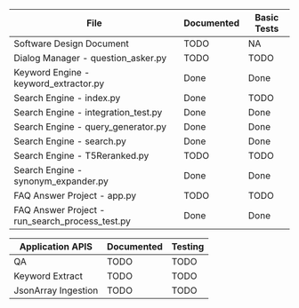 |File|Documented|Basic Tests|
|---|---|---|
|Software Design Document | TODO | NA|
|Dialog Manager - question_asker.py | TODO | TODO|
|Keyword Engine - keyword_extractor.py | Done | Done|
|Search Engine - index.py | Done | TODO|
|Search Engine - integration_test.py | Done | Done|
|Search Engine - query_generator.py | Done | Done|
|Search Engine - search.py | Done | Done|
|Search Engine - T5Reranked.py | TODO | TODO|
|Search Engine - synonym_expander.py | Done | Done|
|FAQ Answer Project - app.py | TODO | TODO|
|FAQ Answer Project - run_search_process_test.py | Done | Done|

|Application APIS|Documented|Testing|
|---|---|---|
|QA | TODO | TODO|
|Keyword Extract | TODO | TODO|
|JsonArray Ingestion | TODO | TODO|